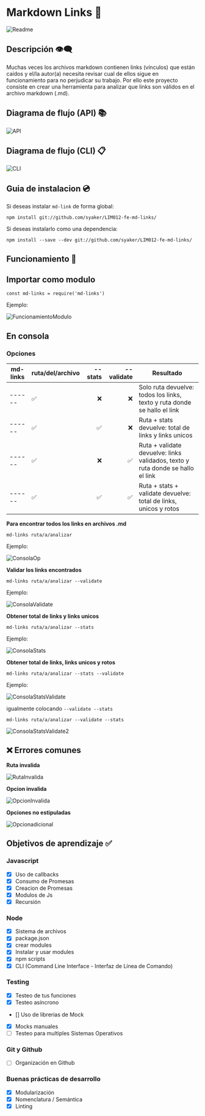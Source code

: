 # Markdown Links 🔗
![Readme](all_images/README-image.png)
## Descripción 👁‍🗨

Muchas veces los archivos markdown contienen links (vínculos) que están caídos y el/la autor(a) necesita revisar cual de ellos sigue en funcionamiento para no perjudicar su trabajo.
Por ello este proyecto consiste en crear una herramienta para analizar que links son válidos en el archivo markdown (.md).

## Diagrama de flujo (API) 📚
![API](API.png)
## Diagrama de flujo (CLI) 📋
![CLI](CLI.png)
## **Guia de instalacion** 💿
Si deseas instalar `md-link` de forma global:

`npm install git://github.com/syaker/LIM012-fe-md-links/`

Si deseas instalarlo como una dependencia:

`npm install --save --dev git://github.com/syaker/LIM012-fe-md-links/`

## **Funcionamiento** 🚀

## Importar como modulo

`const md-links = require('md-links')`

Ejemplo:

![FuncionamientoModulo](fun-mod.png)

## En consola

### **Opciones**

|md-links|ruta/del/archivo|--stats|--validate|Resultado                            |
|------  |----------------|------:|------:   |---								   |
|------  |✅              |❌    |❌        | Solo ruta devuelve: todos los links, texto y ruta donde se hallo el link |
|------  |✅              |✅    |❌        | Ruta + stats devuelve: total de links y links unicos|
|------  |✅              |❌    |✅        | Ruta + validate devuelve: links validados, texto y ruta donde se hallo el link    |
|------  |✅              |✅    |✅        | Ruta + stats + validate devuelve: total de links, unicos y rotos|

**Para encontrar todos los links en archivos .md**

`md-links ruta/a/analizar`

Ejemplo:

![ConsolaOp](all_images/fun-mod.png)

**Validar los links encontrados**

`md-links ruta/a/analizar --validate`

Ejemplo:

![ConsolaValidate](all_images/validate.png)

**Obtener total de links y links unicos**

`md-links ruta/a/analizar --stats`

Ejemplo:

![ConsolaStats](all_images/stats.png)

**Obtener total de links, links unicos y rotos**

`md-links ruta/a/analizar --stats --validate`

Ejemplo:

![ConsolaStatsValidate](all_images/validate-stats.png)

igualmente colocando `--validate --stats`

`md-links ruta/a/analizar --validate --stats`

![ConsolaStatsValidate2](all_images/validate-stats.png)

## ❌ **Errores comunes** 

**Ruta invalida**

![RutaInvalida](all_images/ruta-invalida.png)

**Opcion invalida**

![OpcionInvalida](all_images/opcion-invalida.png)

**Opciones no estipuladas**

![Opcionadicional](all_images/opcion-adicional.png)

## Objetivos de aprendizaje ✅

### Javascript
- [x] Uso de callbacks
- [x] Consumo de Promesas
- [x] Creacion de Promesas
- [x] Modulos de Js
- [x] Recursión

### Node
- [x] Sistema de archivos
- [x] package.json
- [x] crear modules
- [x] Instalar y usar modules
- [x] npm scripts
- [x] CLI (Command Line Interface - Interfaz de Línea de Comando)

### Testing
- [x] Testeo de tus funciones
- [x] Testeo asíncrono
- [] Uso de librerias de Mock
- [x] Mocks manuales
- [ ] Testeo para multiples Sistemas Operativos

### Git y Github
- [ ] Organización en Github

### Buenas prácticas de desarrollo
- [x] Modularización
- [x] Nomenclatura / Semántica
- [x] Linting
